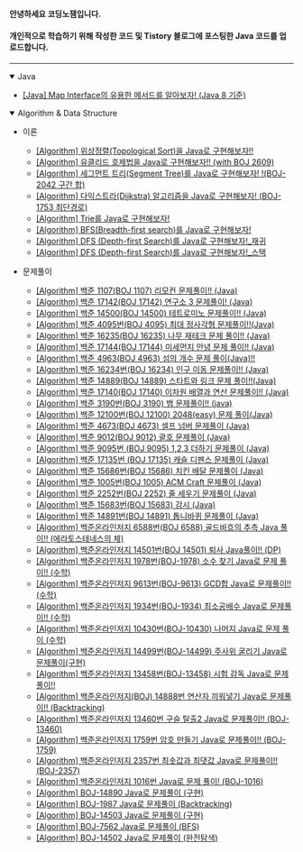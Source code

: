 #### 안녕하세요 코딩노잼입니다.
#### 개인적으로 학습하기 위해 작성한 코드 및 Tistory 블로그에 포스팅한 Java 코드를 업로드합니다.

---

<details open>   
   <summary>Java</summary>

- [[Java] Map Interface의 유용한 메서드를 알아보자! (Java 8 기준)](https://github.com/CodingNoJam/tistory_blog_code/blob/master/src/study/blog/codingknowjam/java/StudyhMapMethod.java)
</details>

<details open>   
   <summary>Algorithm & Data Structure</summary>

- 이론
  - [[Algorithm] 위상정렬(Topological Sort)을 Java로 구현해보자!!](https://github.com/CodingNoJam/tistory_blog_code/blob/master/src/study/blog/codingknowam/algorithm/theory/Study_topologicalSort.java)
  - [[Algorithm] 유클리드 호제법을 Java로 구현해보자!! (with BOJ 2609)](https://github.com/CodingNoJam/tistory_blog_code/blob/master/src/study/blog/codingknowjam/algorithm/theory/BOJ_2609.java)
  - [[Algorithm] 세그먼트 트리(Segment Tree)를 Java로 구현해보자! !(BOJ-2042 구간 합)](https://github.com/CodingNoJam/tistory_blog_code/blob/master/src/study/blog/codingknowjam/algorithm/theory/BOJ_2042.java)
  - [[Algorithm] 다익스트라(Dijkstra) 알고리즘을 Java로 구현해보자! (BOJ-1753 최단경로)](https://github.com/CodingNoJam/tistory_blog_code/blob/master/src/study/blog/codingknowjam/algorithm/theory/Study_Dijkstra.java)
  - [[Algorithm] Trie를 Java로 구현해보자!](https://github.com/CodingNoJam/tistory_blog_code/blob/master/src/study/blog/codingknowjam/algorithm/theory/Study_Trie.java)
  - [[Algorithm] BFS(Breadth-first search)를 Java로 구현해보자!](https://github.com/CodingNoJam/tistory_blog_code/blob/master/src/study/blog/codingknowjam/algorithm/theory/StudyBFS.java)
  - [[Algorithm] DFS (Depth-first Search)를 Java로 구현해보자!_재귀](https://github.com/CodingNoJam/tistory_blog_code/blob/master/src/study/blog/codingknowjam/algorithm/theory/Study_DFS_recursion.java)
  - [[Algorithm] DFS (Depth-first Search)를 Java로 구현해보자!_스택](https://github.com/CodingNoJam/tistory_blog_code/blob/master/src/study/blog/codingknowjam/algorithm/theory/Study_DFS_stack.java) 
  

- 문제풀이

  - [[Algorithm] 백준 1107(BOJ 1107) 리모컨 문제풀이!! (Java)](https://github.com/CodingNoJam/tistory_blog_code/blob/master/src/study/blog/codingknowjam/algorithm/boj/BOJ_1107.java)
  - [[Algorithm] 백준 17142(BOJ 17142) 연구소 3 문제풀이! (Java)](https://github.com/CodingNoJam/tistory_blog_code/blob/master/src/study/blog/codingknowjam/algorithm/boj/BOJ_17142.java)
  - [[Algorithm] 백준 14500(BOJ 14500) 테트로미노 문제풀이!! (Java)](https://github.com/CodingNoJam/tistory_blog_code/blob/master/src/study/blog/codingknowjam/algorithm/boj/BOJ_14500.java)
  - [[Algorithm] 백준 4095번(BOJ 4095) 최대 정사각형 문제풀이!!(Java)](https://github.com/CodingNoJam/tistory_blog_code/blob/master/src/study/blog/codingknowjam/algorithm/boj/BOJ_4095.java)
  - [[Algorithm] 백준 16235(BOJ 16235) 나무 재테크 문제 풀이!! (Java)](https://github.com/CodingNoJam/tistory_blog_code/blob/master/src/study/blog/codingknowjam/algorithm/boj/BOJ_16235.java)
  - [[Algorithm] 백준 17144(BOJ 17144) 미세먼지 안녕 문제 풀이!! (Java)](https://github.com/CodingNoJam/tistory_blog_code/blob/master/src/study/blog/codingknowjam/algorithm/boj/BOJ_17144.java)
  - [[Algorithm] 백준 4963(BOJ 4963) 섬의 개수 문제 풀이(Java)!!](https://github.com/CodingNoJam/tistory_blog_code/blob/master/src/study/blog/codingknowjam/algorithm/boj/BOJ_4963.java)
  - [[Algorithm] 백준 16234번(BOJ 16234) 인구 이동 문제풀이!! (Java)](https://github.com/CodingNoJam/tistory_blog_code/blob/master/src/study/blog/codingknowjam/algorithm/boj/BOJ_16234.java)
  - [[Algorithm] 백준 14889(BOJ 14889) 스타트와 링크 문제 풀이!!(Java)](https://github.com/CodingNoJam/tistory_blog_code/blob/master/src/study/blog/codingknowjam/algorithm/boj/BOJ_14889.java)
  - [[Algorithm] 백준 17140(BOJ 17140) 이차원 배열과 연산 문제풀이!! (Java)](https://github.com/CodingNoJam/tistory_blog_code/blob/master/src/study/blog/codingknowjam/algorithm/boj/BOJ_17140.java)
  - [[Algorithm] 백준 3190번(BOJ 3190) 뱀 문제풀이!! (java)](https://github.com/CodingNoJam/tistory_blog_code/blob/master/src/study/blog/codingknowjam/algorithm/boj/BOJ_3190.java)
  - [[Algorithm] 백준 12100번(BOJ 12100) 2048(easy) 문제 풀이(Java)](https://github.com/CodingNoJam/tistory_blog_code/blob/master/src/study/blog/codingknowjam/algorithm/boj/BOJ_12100.java)
  - [[Algorithm] 백준 4673(BOJ 4673) 셀프 넘버 문제풀이 (Java)](https://github.com/CodingNoJam/tistory_blog_code/blob/master/src/study/blog/codingknowjam/algorithm/boj/BOJ_4673.java)
  - [[Algorithm] 백준 9012(BOJ 9012) 괄호 문제풀이 (Java)](https://github.com/CodingNoJam/tistory_blog_code/blob/master/src/study/blog/codingknowjam/algorithm/boj/BOJ_9012.java)
  - [[Algorithm] 백준 9095번 (BOJ 9095) 1,2,3 더하기 문제풀이 (Java)](https://github.com/CodingNoJam/tistory_blog_code/blob/master/src/study/blog/codingknowjam/algorithm/boj/BOJ_9095.java)
  - [[Algorithm] 백준 17135번 (BOJ 17135) 캐슬 디펜스 문제풀이 (Java)](https://github.com/CodingNoJam/tistory_blog_code/blob/master/src/study/blog/codingknowjam/algorithm/boj/BOJ_17135.java) 
  - [[Algorithm] 백준 15686번(BOJ 15686) 치킨 배달 문제풀이 (Java)](https://github.com/CodingNoJam/tistory_blog_code/blob/master/src/study/blog/codingknowjam/algorithm/boj/BOJ_15686.java)
  - [[Algorithm] 백준 1005번(BOJ 1005) ACM Craft 문제풀이 (Java)](https://github.com/CodingNoJam/tistory_blog_code/blob/master/src/study/blog/codingknowjam/algorithm/boj/BOJ_1005.java)
  - [[Algorithm] 백준 2252번(BOJ 2252) 줄 세우기 문제풀이 (Java)](https://github.com/CodingNoJam/tistory_blog_code/blob/master/src/study/blog/codingknowjam/algorithm/boj/BOJ_2252.java)
  - [[Algorithm] 백준 15683번(BOJ 15683) 감시 (Java)](https://github.com/CodingNoJam/tistory_blog_code/blob/master/src/study/blog/codingknowjam/algorithm/boj/BOJ_15683.java)
  - [[Algorithm] 백준 14891번(BOJ 14891) 톱니바퀴 문제풀이 (Java)](https://github.com/CodingNoJam/tistory_blog_code/blob/master/src/study/blog/codingknowjam/algorithm/boj/BOJ_14891.java)
  - [[Algorithm] 백준온라인저지 6588번(BOJ 6588) 골드바흐의 추측 Java 풀이!! (에라토스테네스의 체)](https://github.com/CodingNoJam/tistory_blog_code/blob/master/src/study/blog/codingknowjam/algorithm/boj/BOJ_6588.java)
  - [[Algorithm] 백준온라인저지 14501번(BOJ 14501) 퇴사 Java풀이!! (DP)](https://github.com/CodingNoJam/tistory_blog_code/blob/master/src/study/blog/codingknowjam/algorithm/boj/BOJ_14501.java)
  - [[Algorithm] 백준온라인저지 1978번(BOJ-1978) 소수 찾기 Java로 문제 풀이!! (수학)](https://github.com/CodingNoJam/tistory_blog_code/blob/master/src/study/blog/codingknowjam/algorithm/boj/BOJ_1978.java)
  - [[Algorithm] 백준온라인저지 9613번(BOJ-9613) GCD합 Java로 문제풀이!! (수학)](https://github.com/CodingNoJam/tistory_blog_code/blob/master/src/study/blog/codingknowjam/algorithm/boj/BOJ_9613.java)
  - [[Algorithm] 백준온라인저지 1934번(BOJ-1934) 최소공배수 Java로 문제풀이!! (수학)](https://github.com/CodingNoJam/tistory_blog_code/blob/master/src/study/blog/codingknowjam/algorithm/boj/BOJ_1934.java)
  - [[Algorithm] 백준온라인저지 10430번(BOJ-10430) 나머지 Java로 문제 풀이 (수학)](https://github.com/CodingNoJam/tistory_blog_code/blob/master/src/study/blog/codingknowjam/algorithm/boj/BOJ_10430.java)
  - [[Algorithm] 백준온라인저지 14499번(BOJ-14499) 주사위 굴리기 Java로 문제풀이(구현)](https://github.com/CodingNoJam/tistory_blog_code/blob/master/src/study/blog/codingknowjam/algorithm/boj/BOJ_14499.java)
  - [[Algorithm] 백준온라인저지 13458번(BOJ-13458) 시험 감독 Java로 문제풀이!!](https://github.com/CodingNoJam/tistory_blog_code/blob/master/src/study/blog/codingknowjam/algorithm/boj/BOJ_13458.java)
  - [[Algorithm] 백준온라인저지(BOJ) 14888번 연산자 끼워넣기 Java로 문제풀이!! (Backtracking)](https://github.com/CodingNoJam/tistory_blog_code/blob/master/src/study/blog/codingknowjam/algorithm/boj/BOJ_14888.java)
  - [[Algorithm] 백준온라인저지 13460번 구슬 탈출2 Java로 문제풀이!! (BOJ-13460)](https://github.com/CodingNoJam/tistory_blog_code/blob/master/src/study/blog/codingknowjam/algorithm/boj/BOJ_13460.java)
  - [[Algorithm] 백준온라인저지 1759번 암호 만들기 Java로 문제풀이!! (BOJ-1759)](https://github.com/CodingNoJam/tistory_blog_code/blob/master/src/study/blog/codingknowjam/algorithm/boj/BOJ_1759.java)
  - [[Algorithm] 백준온라인저지 2357번 최솟값과 최댓값 Java로 문제풀이!! (BOJ-2357)](https://github.com/CodingNoJam/tistory_blog_code/blob/master/src/study/blog/codingknowjam/algorithm/boj/BOJ_2357.java)
  - [[Algorithm] 백준온라인저지 1016번 Java로 문제 풀이! (BOJ-1016)](https://github.com/CodingNoJam/tistory_blog_code/blob/master/src/study/blog/codingknowjam/algorithm/boj/BOJ_1016.java)
  - [[Algorithm] BOJ-14890 Java로 문제풀이 (구현)](https://github.com/CodingNoJam/tistory_blog_code/blob/master/src/study/blog/codingknowjam/algorithm/boj/BOJ_14890.java)
  - [[Algorithm] BOJ-1987 Java로 문제풀이 (Backtracking)](https://github.com/CodingNoJam/tistory_blog_code/blob/master/src/study/blog/codingknowjam/algorithm/boj/BOJ_1987.java)
  - [[Algorithm] BOJ-14503 Java로 문제풀이 (구현)](https://github.com/CodingNoJam/tistory_blog_code/blob/master/src/study/blog/codingknowjam/algorithm/boj/BOJ_14503.java)
  - [[Algorithm] BOJ-7562 Java로 문제풀이 (BFS)](https://github.com/CodingNoJam/tistory_blog_code/blob/master/src/study/blog/codingknowjam/algorithm/boj/BOJ_7562.java)
  - [[Algorithm] BOJ-14502 Java로 문제풀이 (완전탐색)](https://github.com/CodingNoJam/tistory_blog_code/blob/master/src/study/blog/codingknowjam/algorithm/boj/BOJ_14502.java)
</details>



